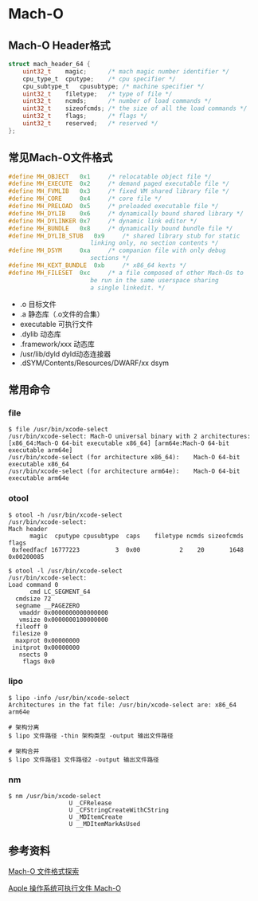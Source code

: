 # Mach-O

## Mach-O Header格式

```C
struct mach_header_64 {
	uint32_t	magic;		/* mach magic number identifier */
	cpu_type_t	cputype;	/* cpu specifier */
	cpu_subtype_t	cpusubtype;	/* machine specifier */
	uint32_t	filetype;	/* type of file */
	uint32_t	ncmds;		/* number of load commands */
	uint32_t	sizeofcmds;	/* the size of all the load commands */
	uint32_t	flags;		/* flags */
	uint32_t	reserved;	/* reserved */
};
```



## 常见Mach-O文件格式

```C
#define	MH_OBJECT	0x1		/* relocatable object file */
#define	MH_EXECUTE	0x2		/* demand paged executable file */
#define	MH_FVMLIB	0x3		/* fixed VM shared library file */
#define	MH_CORE		0x4		/* core file */
#define	MH_PRELOAD	0x5		/* preloaded executable file */
#define	MH_DYLIB	0x6		/* dynamically bound shared library */
#define	MH_DYLINKER	0x7		/* dynamic link editor */
#define	MH_BUNDLE	0x8		/* dynamically bound bundle file */
#define	MH_DYLIB_STUB	0x9		/* shared library stub for static
					   linking only, no section contents */
#define	MH_DSYM		0xa		/* companion file with only debug
					   sections */
#define	MH_KEXT_BUNDLE	0xb		/* x86_64 kexts */
#define MH_FILESET	0xc		/* a file composed of other Mach-Os to
					   be run in the same userspace sharing
					   a single linkedit. */
```

* .o    目标文件
* .a    静态库（.o文件的合集）
* executable    可执行文件
* .dylib    动态库
* .framework/xxx    动态库
* /usr/lib/dyld    dyld动态连接器
* .dSYM/Contents/Resources/DWARF/xx    dsym

## 常用命令

### file

```shell
$ file /usr/bin/xcode-select
/usr/bin/xcode-select: Mach-O universal binary with 2 architectures: [x86_64:Mach-O 64-bit executable x86_64] [arm64e:Mach-O 64-bit executable arm64e]
/usr/bin/xcode-select (for architecture x86_64):	Mach-O 64-bit executable x86_64
/usr/bin/xcode-select (for architecture arm64e):	Mach-O 64-bit executable arm64e
```

### otool

```shell
$ otool -h /usr/bin/xcode-select
/usr/bin/xcode-select:
Mach header
      magic  cputype cpusubtype  caps    filetype ncmds sizeofcmds      flags
 0xfeedfacf 16777223          3  0x00           2    20       1648 0x00200085
```

```shell
$ otool -l /usr/bin/xcode-select
/usr/bin/xcode-select:
Load command 0
      cmd LC_SEGMENT_64
  cmdsize 72
  segname __PAGEZERO
   vmaddr 0x0000000000000000
   vmsize 0x0000000100000000
  fileoff 0
 filesize 0
  maxprot 0x00000000
 initprot 0x00000000
   nsects 0
    flags 0x0
```

### lipo

```shell
$ lipo -info /usr/bin/xcode-select
Architectures in the fat file: /usr/bin/xcode-select are: x86_64 arm64e
```

```shell
# 架构分离
$ lipo 文件路径 -thin 架构类型 -output 输出文件路径
```

```shell
# 架构合并
$ lipo 文件路径1 文件路径2 -output 输出文件路径
```

### nm

```shell
$ nm /usr/bin/xcode-select
                 U _CFRelease
                 U _CFStringCreateWithCString
                 U _MDItemCreate
                 U __MDItemMarkAsUsed
```



## 参考资料

[Mach-O 文件格式探索](https://www.desgard.com/iOS-Source-Probe/C/mach-o/Mach-O%20%E6%96%87%E4%BB%B6%E6%A0%BC%E5%BC%8F%E6%8E%A2%E7%B4%A2.html)

[Apple 操作系统可执行文件 Mach-O](https://ming1016.github.io/2020/03/29/apple-system-executable-file-macho/)



